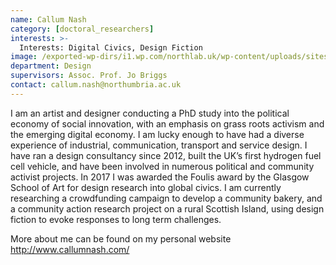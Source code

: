 ```yaml
---
name: Callum Nash
category: [doctoral_researchers]
interests: >-
  Interests: Digital Civics, Design Fiction
image: /exported-wp-dirs/i1.wp.com/northlab.uk/wp-content/uploads/sites/15/2019/05/CallumNash13c8.jpg
department: Design
supervisors: Assoc. Prof. Jo Briggs
contact: callum.nash@northumbria.ac.uk
---
```

I am an artist and designer conducting a PhD study into the political economy of social innovation, with an emphasis on grass roots activism and the emerging digital economy. I am lucky enough to have had a diverse experience of industrial, communication, transport and service design. I have ran a design consultancy since 2012, built the UK’s first hydrogen fuel cell vehicle, and have been involved in numerous political and community activist projects. In 2017 I was awarded the Foulis award by the Glasgow School of Art for design research into global civics. I am currently researching a crowdfunding campaign to develop a community bakery, and a community action research project on a rural Scottish Island, using design fiction to evoke responses to long term challenges.

More about me can be found on my personal website <a href="http://www.callumnash.com/">http://www.callumnash.com/</a>

&nbsp;